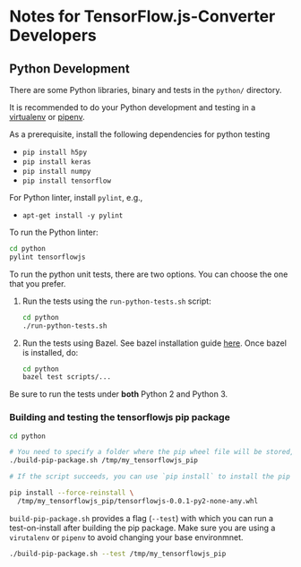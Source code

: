 # Notes for TensorFlow.js-Converter Developers

## Python Development

There are some Python libraries, binary and tests in the `python/` directory.

It is recommended to do your Python development and testing in a
[virtualenv](https://virtualenv.pypa.io/en/stable/) or 
[pipenv](https://docs.pipenv.org/).

As a prerequisite, install the following dependencies for python testing
* `pip install h5py`
* `pip install keras`
* `pip install numpy`
* `pip install tensorflow`

For Python linter, install `pylint`, e.g.,
* `apt-get install -y pylint`

To run the Python linter:
```sh
cd python
pylint tensorflowjs
```

To run the python unit tests, there are two options. You can choose the one that
you prefer.

1. Run the tests using the `run-python-tests.sh` script:

   ```sh
   cd python
   ./run-python-tests.sh
   ```

2. Run the tests using Bazel. See bazel installation guide
   [here](https://docs.bazel.build/versions/master/install.html). Once bazel
   is installed, do:

   ```sh
   cd python
   bazel test scripts/...
   ```

Be sure to run the tests under **both** Python 2 and Python 3.

### Building and testing the tensorflowjs pip package

```sh
cd python

# You need to specify a folder where the pip wheel file will be stored, e.g.,
./build-pip-package.sh /tmp/my_tensorflowjs_pip

# If the script succeeds, you can use `pip install` to install the pip package:

pip install --force-reinstall \
  /tmp/my_tensorflowjs_pip/tensorflowjs-0.0.1-py2-none-any.whl
```

`build-pip-package.sh` provides a flag (`--test`) with which you can run a
test-on-install after building the pip package. Make sure you are using a
`virutalenv` or `pipenv` to avoid changing your base environmnet.

```sh
./build-pip-package.sh --test /tmp/my_tensorflowjs_pip
```
